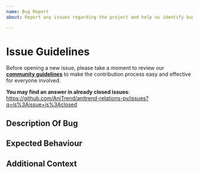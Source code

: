 ```yaml
---
name: Bug Report
about: Report any issues regarding the project and help us identify bugs quicker

---
```


# Issue Guidelines

Before opening a new issue, please take a moment to review our [**community guidelines**](https://github.com/AniTrend/anitrend-relations-py/blob/master/CONTRIBUTING.md) to make the contribution process easy and effective for everyone involved.

**You may find an answer in already closed issues**:
https://github.com/AniTrend/anitrend-relations-py/issues?q=is%3Aissue+is%3Aclosed


## Description Of Bug
<!--- A clear and concise description of what the bug is. -->


## Expected Behaviour
<!--- A clear and concise description of what you expect to happen. -->


## Additional Context
<!--- What are you trying to accomplish? Providing context helps us come up with a solution that is most useful in the real world, also include an logs if you have any in this section -->

